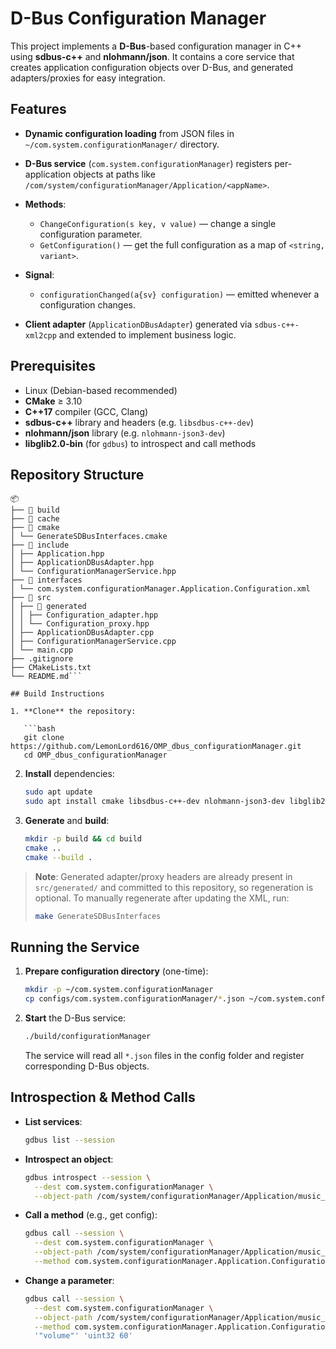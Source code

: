 # D-Bus Configuration Manager

This project implements a **D-Bus**-based configuration manager in C++ using **sdbus-c++** and **nlohmann/json**. It contains a core service that creates application configuration objects over D-Bus, and generated adapters/proxies for easy integration.

## Features

* **Dynamic configuration loading** from JSON files in `~/com.system.configurationManager/` directory.
* **D-Bus service** (`com.system.configurationManager`) registers per-application objects at paths like `/com/system/configurationManager/Application/<appName>`.
* **Methods**:

  * `ChangeConfiguration(s key, v value)` — change a single configuration parameter.
  * `GetConfiguration()` — get the full configuration as a map of `<string, variant>`.
* **Signal**:

  * `configurationChanged(a{sv} configuration)` — emitted whenever a configuration changes.
* **Client adapter** (`ApplicationDBusAdapter`) generated via `sdbus-c++-xml2cpp` and extended to implement business logic.

## Prerequisites

* Linux (Debian-based recommended)
* **CMake** ≥ 3.10
* **C++17** compiler (GCC, Clang)
* **sdbus-c++** library and headers (e.g. `libsdbus-c++-dev`)
* **nlohmann/json** library (e.g. `nlohmann-json3-dev`)
* **libglib2.0-bin** (for `gdbus`) to introspect and call methods

## Repository Structure

```
📦
├── 📂 build
├── 📂 cache
├── 📂 cmake
│ └── GenerateSDBusInterfaces.cmake
├── 📂 include
│ ├── Application.hpp
│ ├── ApplicationDBusAdapter.hpp
│ └── ConfigurationManagerService.hpp
├── 📂 interfaces
│ └── com.system.configurationManager.Application.Configuration.xml
├── 📂 src
│ ├── 📂 generated
│ │ ├── Configuration_adapter.hpp
│ │ └── Configuration_proxy.hpp
│ ├── ApplicationDBusAdapter.cpp
│ ├── ConfigurationManagerService.cpp
│ └── main.cpp
├── .gitignore
├── CMakeLists.txt
└── README.md```

## Build Instructions

1. **Clone** the repository:

   ```bash
   git clone https://github.com/LemonLord616/OMP_dbus_configurationManager.git
   cd OMP_dbus_configurationManager
   ```
2. **Install** dependencies:

   ```bash
   sudo apt update
   sudo apt install cmake libsdbus-c++-dev nlohmann-json3-dev libglib2.0-bin
   ```
3. **Generate** and **build**:

   ```bash
   mkdir -p build && cd build
   cmake ..
   cmake --build .
   ```

> **Note**: Generated adapter/proxy headers are already present in `src/generated/` and committed to this repository, so regeneration is optional. To manually regenerate after updating the XML, run:
>
> ```bash
> make GenerateSDBusInterfaces
> ```

## Running the Service

1. **Prepare configuration directory** (one-time):

   ```bash
   mkdir -p ~/com.system.configurationManager
   cp configs/com.system.configurationManager/*.json ~/com.system.configurationManager/
   ```
2. **Start** the D-Bus service:

   ```bash
   ./build/configurationManager
   ```

   The service will read all `*.json` files in the config folder and register corresponding D-Bus objects.

## Introspection & Method Calls

* **List services**:

  ```bash
  gdbus list --session
  ```
* **Introspect an object**:

  ```bash
  gdbus introspect --session \
    --dest com.system.configurationManager \
    --object-path /com/system/configurationManager/Application/music_player
  ```
* **Call a method** (e.g., get config):

  ```bash
  gdbus call --session \
    --dest com.system.configurationManager \
    --object-path /com/system/configurationManager/Application/music_player \
    --method com.system.configurationManager.Application.Configuration.GetConfiguration
  ```
* **Change a parameter**:

  ```bash
  gdbus call --session \
    --dest com.system.configurationManager \
    --object-path /com/system/configurationManager/Application/music_player \
    --method com.system.configurationManager.Application.Configuration.ChangeConfiguration \
    '"volume"' 'uint32 60'
  ```